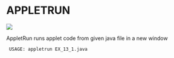 # APPLETRUN
![](https://img.shields.io/pypi/v/appletrun?style=for-the-badge)

AppletRun runs applet code from given java file in a new window

```
 USAGE: appletrun EX_13_1.java
```
